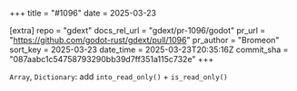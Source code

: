 +++
title = "#1096"
date = 2025-03-23

[extra]
repo = "gdext"
docs_rel_url = "gdext/pr-1096/godot"
pr_url = "https://github.com/godot-rust/gdext/pull/1096"
pr_author = "Bromeon"
sort_key = 2025-03-23
date_time = 2025-03-23T20:35:16Z
commit_sha = "087aabc1c54758793290bb39d7ff351a115c732e"
+++

`Array`, `Dictionary`: add `into_read_only()` + `is_read_only()`
